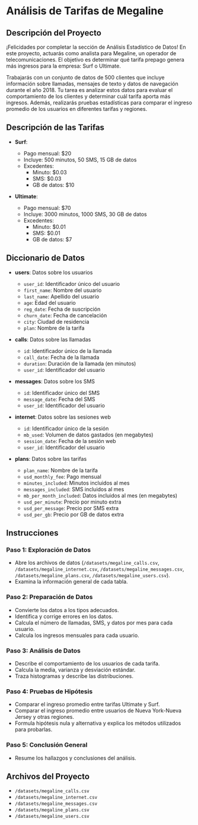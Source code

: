 # Análisis de Tarifas de Megaline

## Descripción del Proyecto

¡Felicidades por completar la sección de Análisis Estadístico de Datos! En este proyecto, actuarás como analista para Megaline, un operador de telecomunicaciones. El objetivo es determinar qué tarifa prepago genera más ingresos para la empresa: Surf o Ultimate.

Trabajarás con un conjunto de datos de 500 clientes que incluye información sobre llamadas, mensajes de texto y datos de navegación durante el año 2018. Tu tarea es analizar estos datos para evaluar el comportamiento de los clientes y determinar cuál tarifa aporta más ingresos. Además, realizarás pruebas estadísticas para comparar el ingreso promedio de los usuarios en diferentes tarifas y regiones.

## Descripción de las Tarifas

- **Surf**: 
  - Pago mensual: $20
  - Incluye: 500 minutos, 50 SMS, 15 GB de datos
  - Excedentes: 
    - Minuto: $0.03
    - SMS: $0.03
    - GB de datos: $10

- **Ultimate**: 
  - Pago mensual: $70
  - Incluye: 3000 minutos, 1000 SMS, 30 GB de datos
  - Excedentes:
    - Minuto: $0.01
    - SMS: $0.01
    - GB de datos: $7

## Diccionario de Datos

- **users**: Datos sobre los usuarios
  - `user_id`: Identificador único del usuario
  - `first_name`: Nombre del usuario
  - `last_name`: Apellido del usuario
  - `age`: Edad del usuario
  - `reg_date`: Fecha de suscripción
  - `churn_date`: Fecha de cancelación
  - `city`: Ciudad de residencia
  - `plan`: Nombre de la tarifa

- **calls**: Datos sobre las llamadas
  - `id`: Identificador único de la llamada
  - `call_date`: Fecha de la llamada
  - `duration`: Duración de la llamada (en minutos)
  - `user_id`: Identificador del usuario

- **messages**: Datos sobre los SMS
  - `id`: Identificador único del SMS
  - `message_date`: Fecha del SMS
  - `user_id`: Identificador del usuario

- **internet**: Datos sobre las sesiones web
  - `id`: Identificador único de la sesión
  - `mb_used`: Volumen de datos gastados (en megabytes)
  - `session_date`: Fecha de la sesión web
  - `user_id`: Identificador del usuario

- **plans**: Datos sobre las tarifas
  - `plan_name`: Nombre de la tarifa
  - `usd_monthly_fee`: Pago mensual
  - `minutes_included`: Minutos incluidos al mes
  - `messages_included`: SMS incluidos al mes
  - `mb_per_month_included`: Datos incluidos al mes (en megabytes)
  - `usd_per_minute`: Precio por minuto extra
  - `usd_per_message`: Precio por SMS extra
  - `usd_per_gb`: Precio por GB de datos extra

## Instrucciones

### Paso 1: Exploración de Datos
- Abre los archivos de datos (`/datasets/megaline_calls.csv`, `/datasets/megaline_internet.csv`, `/datasets/megaline_messages.csv`, `/datasets/megaline_plans.csv`, `/datasets/megaline_users.csv`).
- Examina la información general de cada tabla.

### Paso 2: Preparación de Datos
- Convierte los datos a los tipos adecuados.
- Identifica y corrige errores en los datos.
- Calcula el número de llamadas, SMS, y datos por mes para cada usuario.
- Calcula los ingresos mensuales para cada usuario.

### Paso 3: Análisis de Datos
- Describe el comportamiento de los usuarios de cada tarifa.
- Calcula la media, varianza y desviación estándar.
- Traza histogramas y describe las distribuciones.

### Paso 4: Pruebas de Hipótesis
- Comparar el ingreso promedio entre tarifas Ultimate y Surf.
- Comparar el ingreso promedio entre usuarios de Nueva York-Nueva Jersey y otras regiones.
- Formula hipótesis nula y alternativa y explica los métodos utilizados para probarlas.

### Paso 5: Conclusión General
- Resume los hallazgos y conclusiones del análisis.

## Archivos del Proyecto

- `/datasets/megaline_calls.csv`
- `/datasets/megaline_internet.csv`
- `/datasets/megaline_messages.csv`
- `/datasets/megaline_plans.csv`
- `/datasets/megaline_users.csv`
